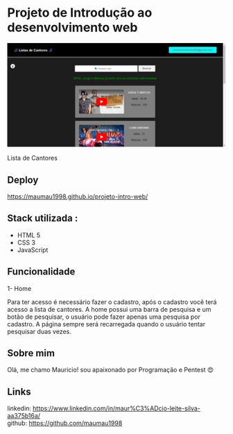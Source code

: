 # Projeto de Introdução ao desenvolvimento web
![ListCantores](./img/listaCantores.png)

Lista de Cantores

## Deploy
https://maumau1998.github.io/projeto-intro-web/

## Stack utilizada :
* HTML 5
* CSS 3
* JavaScript

## Funcionalidade

1- Home

Para ter acesso é necessário fazer o cadastro, após o cadastro você terá acesso a lista de cantores. A home possui uma barra de pesquisa e um botão de pesquisar, o usuário pode fazer apenas uma pesquisa por cadastro. A página sempre será recarregada quando o usuário tentar pesquisar duas vezes.

## Sobre mim

Olá, me chamo Mauricio! sou apaixonado por Programação e Pentest 😍

## Links

linkedin: https://www.linkedin.com/in/maur%C3%ADcio-leite-silva-aa375b16a/ <br>
github: https://github.com/maumau1998